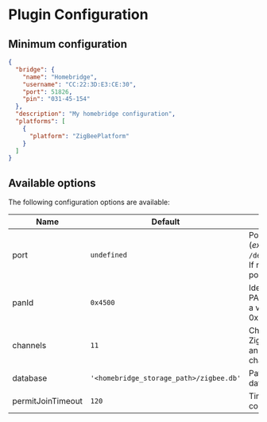 # Plugin Configuration

## Minimum configuration

```json
{
  "bridge": {
    "name": "Homebridge",
    "username": "CC:22:3D:E3:CE:30",
    "port": 51826,
    "pin": "031-45-154"
  },
  "description": "My homebridge configuration",
  "platforms": [
    {
      "platform": "ZigBeePlatform"
    }
  ]
}
```

## Available options

The following configuration options are available:

| Name              | Default         | Description                                                                                                                      |
|-------------------|-----------------------------------------|----------------------------------------------------------------------------------------------------------|
| port              | `undefined`                             | Port for USB stick (_example_: `/dev/tty.usbmodem144`). If not set, it tries to find port automatically. |
| panId             | `0x4500`                                | Identify the ZigBee PAN. This id should be a value between 0 and 0x3FFF.                                 |
| channels          | `11`                                    | Channel for your ZigBee dongle. Can be an array of possible channels: `[11, 20]`.                        |
| database          | `'<homebridge_storage_path>/zigbee.db'` | Path to zigbee database.                                                                                 |
| permitJoinTimeout | `120`                                   | Timeout of permit join command (seconds).                                                                |
